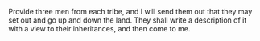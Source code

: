 Provide three men from each tribe, and I will send them out that they may set out and go up and down the land. They shall write a description of it with a view to their inheritances, and then come to me.
